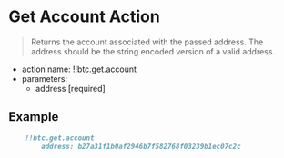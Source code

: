 # Get Account Action

> Returns the account associated with the passed address. The address should be the string encoded version of a valid address.

- action name: !!btc.get.account
- parameters:
  - address [required]

## Example

```md
    !!btc.get.account
        address: b27a31f1b0af2946b7f582768f03239b1ec07c2c
```
